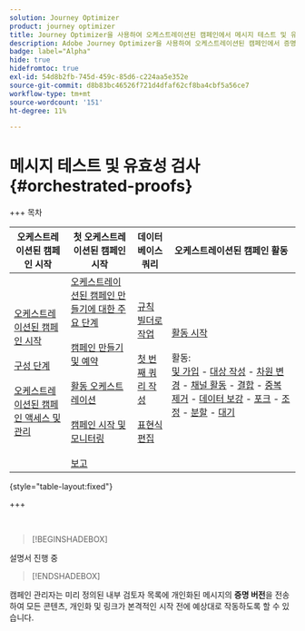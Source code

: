 ```yaml
---
solution: Journey Optimizer
product: journey optimizer
title: Journey Optimizer을 사용하여 오케스트레이션된 캠페인에서 메시지 테스트 및 유효성 검사
description: Adobe Journey Optimizer을 사용하여 오케스트레이션된 캠페인에서 증명을 보내고, 콘텐츠 및 개인화를 확인하는 방법을 알아봅니다
badge: label="Alpha"
hide: true
hidefromtoc: true
exl-id: 54d8b2fb-745d-459c-85d6-c224aa5e352e
source-git-commit: d8b83bc46526f721d4dfaf62cf8ba4cbf5a56ce7
workflow-type: tm+mt
source-wordcount: '151'
ht-degree: 11%

---
```


# 메시지 테스트 및 유효성 검사 {#orchestrated-proofs}

+++ 목차

| 오케스트레이션된 캠페인 시작 | 첫 오케스트레이션된 캠페인 시작 | 데이터베이스 쿼리 | 오케스트레이션된 캠페인 활동 |
|---|---|---|---|
| [오케스트레이션된 캠페인 시작](gs-orchestrated-campaigns.md)<br/><br/>[구성 단계](configuration-steps.md)<br/><br/>[오케스트레이션된 캠페인 액세스 및 관리](access-manage-orchestrated-campaigns.md) | [오케스트레이션된 캠페인 만들기에 대한 주요 단계](gs-campaign-creation.md)<br/><br/>[캠페인 만들기 및 예약](create-orchestrated-campaign.md)<br/><br/>[활동 오케스트레이션](orchestrate-activities.md)<br/><br/>[캠페인 시작 및 모니터링](start-monitor-campaigns.md)<br/><br/>[보고](reporting-campaigns.md) | [규칙 빌더로 작업](orchestrated-rule-builder.md)<br/><br/>[첫 번째 쿼리 작성](build-query.md)<br/><br/>[표현식 편집](edit-expressions.md) | [활동 시작](activities/about-activities.md)<br/><br/>활동:<br/>[및 가입](activities/and-join.md) - [대상 작성](activities/build-audience.md) - [차원 변경](activities/change-dimension.md) - [채널 활동](activities/channels.md) - [결합](activities/combine.md) - [중복 제거](activities/deduplication.md) - [데이터 보강](activities/enrichment.md) - [포크](activities/fork.md) - [조정](activities/reconciliation.md) - [분할](activities/split.md) - [대기](activities/wait.md) |

{style="table-layout:fixed"}

+++

<br/>

>[!BEGINSHADEBOX]

설명서 진행 중

>[!ENDSHADEBOX]

캠페인 관리자는 미리 정의된 내부 검토자 목록에 개인화된 메시지의 **증명 버전**&#x200B;을 전송하여 모든 콘텐츠, 개인화 및 링크가 본격적인 시작 전에 예상대로 작동하도록 할 수 있습니다.
